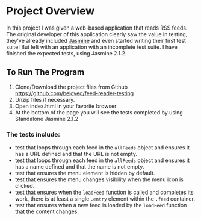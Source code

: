# Project Overview

In this project I was given a web-based application that reads RSS feeds.
The original developer of this application clearly saw the value in testing,
they've already included [Jasmine](http://jasmine.github.io/)
and even started writing their first test suite!
But left with an application with an incomplete test suite.
I have finished the expected tests, using Jasmine 2.1.2.


## To Run The Program

1. Clone/Download the project files from Github https://github.com/beloved/feed-reader-testing
2. Unzip files if necessary.
3. Open index.html in your favorite browser
4. At the bottom of the page you will see the tests completed by using Standalone Jasmine 2.1.2
### The tests include:

- test that loops through each feed in the `allFeeds` object and ensures it has a URL defined and that the URL is not empty.
- test that loops through each feed in the `allFeeds` object and ensures it has a name defined and that the name is not empty.
- test that ensures the menu element is hidden by default.
- test that ensures the menu changes visibility when the menu icon is clicked.
- test that ensures when the `loadFeed` function is called and completes its work, there is at least a single `.entry` element within the `.feed` container.
- test that ensures when a new feed is loaded by the `loadFeed` function that the content changes.

